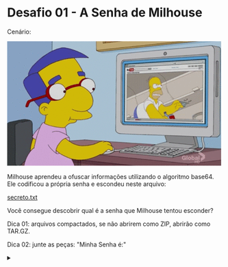 # Desafio 01 - A Senha de Milhouse

Cenário:

![](milhouse.gif)

Milhouse aprendeu a ofuscar informações utilizando o algoritmo base64. Ele codificou a própria senha e escondeu neste arquivo:

[secreto.txt](secreto.txt)

Você consegue descobrir qual é a senha que Milhouse tentou esconder?

Dica 01: arquivos compactados, se não abrirem como ZIP, abrirão como TAR.GZ.

Dica 02: junte as peças: "Minha Senha é:"

<details><summary></summary>

Resposta:

L0v3UL1s4
</summary>

